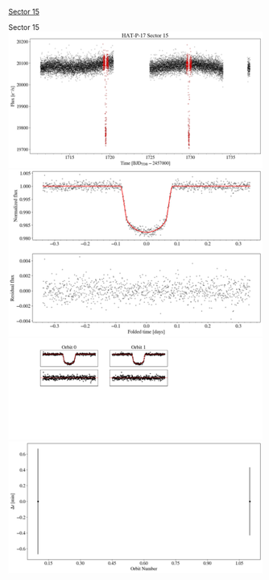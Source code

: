 [Sector 15](#sector15)

<a name = "sector15"></a>
Sector 15
![alt text](/tt/HAT-P-17_Sector_15/HAT-P-17_Sector_15_a_TimeSeries.png)
![alt text](/tt/HAT-P-17_Sector_15/HAT-P-17_Sector_15_b_FoldedLightCurve.png)
![alt text](/tt/HAT-P-17_Sector_15/HAT-P-17_Sector_15_b_IndividualTransitsWithFit.png)
![alt text](/tt/HAT-P-17_Sector_15/HAT-P-17_Sector_15_c_TimingResiduals.png)

